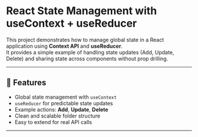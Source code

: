 # React State Management with useContext + useReducer

This project demonstrates how to manage global state in a React application using **Context API** and **useReducer**.  
It provides a simple example of handling state updates (Add, Update, Delete) and sharing state across components without prop drilling.

---

## 🚀 Features
- Global state management with `useContext`
- `useReducer` for predictable state updates
- Example actions: **Add**, **Update**, **Delete**
- Clean and scalable folder structure
- Easy to extend for real API calls

---
